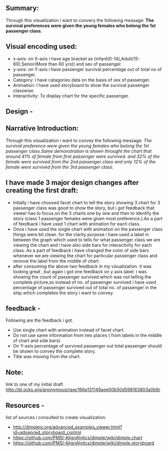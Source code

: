 ## Summary: 
Through this visualization i want to convery the following message:
  **The survival preferences were given the young females who belong the 1st passenger class.** 
## Visual encoding used:
  * x-axis: on X-axis i have age bracket as (infant(0-14),Adult(15-60),Senior(More than 60 yrs)) and sex of passenger.
  * y-axis: on Y-axis i have passenger survival percentage out of total no of passenger.
  * Category: I have catagories data on the basis of sex of passenger.
  * Animation: I have used storyboard to show the survival passenger classwise.
  * Interactivity: To display chart for the specific passenger.

## Design - 
## Narrative Introduction:
Through this visualization i want to convey the following message:
_The survival preference were given the young females who belong the 1st passenger class.Same demonstration is shown throught the chart that around 41% of female from first passenger were survived. and 32% of the female were survived from the 2nd passenger class and only 12% of the female were survived from the 3rd passenger class._
 
 ## I have made 3 major design changes after creating the first draft:
 
 * Intially i have choosed facet chart to tell the story showing 3 chart for 3 passenger class was good to show the story, but i got feedback that viewer has to focus on the 3 charts one by one and then to identify the story (class 1 passenger females were given most preference.).As a part of feedback i have used 1 chart with animation for each class.
 * Once i have used the single chart with animation on the passenger class things were bit clean. for the clarity purpose i have used a label in between the graph which used to tells for what passenger class we are viewing the chart and i have also side bars for interactivity for each class. As a part of feedback i have changed the color of side bars whenever we are viewing the chart for particular passenger class and remove the label from the middle of chart.
 * after consuming the above two feedback in my visualization. it was looking great , but again i got one feedback on y axis label. i was showing the count of passenger survived.which was not telling the complete picture,so instead of no. of passenger survived i have used percentage of passenger survived out of total no. of passenger in the ship.which completes the story i want to convey.

## feedback - 
Following are the feedback i got.
  * Use single chart with animation instead of facet chart.
  * Do not use same information from two places ( from labels in the middle of chart and side bars).
  * On Y-axis percentage of survived passenger out total passenger should be shown to convey the complete story.
  * Title was missing from the chart.
  
## Note: 
link to one of my initial draft http://bl.ocks.org/anonymous/raw/166e131149aee00b50d598163803a0b9/
  

## Resources - 
list of sources i consulted to create visualization:
* http://dimplejs.org/advanced_examples_viewer.html?id=advanced_storyboard_control
* https://github.com/PMSI-AlignAlytics/dimple/wiki/dimple.chart
* https://github.com/PMSI-AlignAlytics/dimple/wiki/dimple.storyboard
